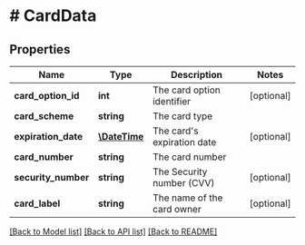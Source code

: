# # CardData

## Properties

Name | Type | Description | Notes
------------ | ------------- | ------------- | -------------
**card_option_id** | **int** | The card option identifier | [optional] 
**card_scheme** | **string** | The card type | 
**expiration_date** | [**\DateTime**](\DateTime.md) | The card&#39;s expiration date | [optional] 
**card_number** | **string** | The card number | 
**security_number** | **string** | The Security number (CVV) | [optional] 
**card_label** | **string** | The name of the card owner | [optional] 

[[Back to Model list]](../../README.md#documentation-for-models) [[Back to API list]](../../README.md#documentation-for-api-endpoints) [[Back to README]](../../README.md)


